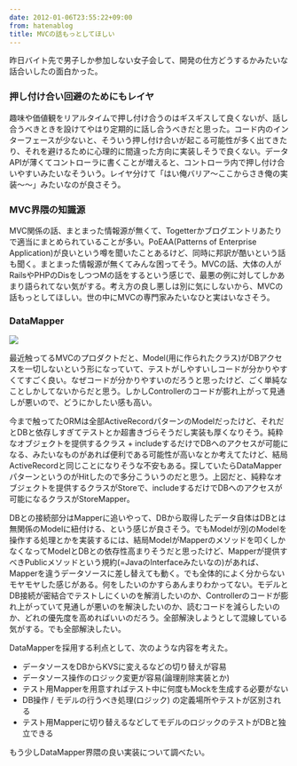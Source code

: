 ```yaml
---
date: 2012-01-06T23:55:22+09:00
from: hatenablog
title: MVCの話もっとしてほしい
---
```

昨日バイト先で男子しか参加しない女子会して、開発の仕方どうするかみたいな話合いしたの面白かった。

### 押し付け合い回避のためにもレイヤ

趣味や価値観をリアルタイムで押し付け合うのはギスギスして良くないが、話し合うべきときを設けてやはり定期的に話し合うべきだと思った。コード内のインターフェースが少ないと、そういう押し付け合いが起こる可能性が多く出てきたり、それを避けるために心理的に間違った方向に実装しそうで良くない。データAPIが薄くてコントローラに書くことが増えると、コントローラ内で押し付け合いやすいみたいなそういう。レイヤ分けて「はい俺バリア〜ここからさき俺の実装〜〜」みたいなのが良さそう。

### MVC界隈の知識源

MVC関係の話、まとまった情報源が無くて、Togetterかブログエントリあたりで適当にまとめられていることが多い。PoEAA(Patterns of Enterprise Application)が良いという噂を聞いたことあるけど、同時に邦訳が酷いという話も聞く。まとまった情報源が無くてみんな困ってそう。MVCの話、大体の人がRailsやPHPのDisをしつつMの話をするという感じで、最悪の例に対してしかあまり語られてない気がする。考え方の良し悪しは別に気にしないから、MVCの話もっとしてほしい。世の中にMVCの専門家みたいなひと実はいなさそう。

### DataMapper

![](http://dl.dropbox.com/u/5978869/image/20120107_050819.png)

最近触ってるMVCのプロダクトだと、Model(用に作られたクラス)がDBアクセスを一切しないという形になっていて、テストがしやすいしコードが分かりやすくてすごく良い。なぜコードが分かりやすいのだろうと思ったけど、ごく単純なことしかしてないからだと思う。しかしControllerのコードが膨れ上がって見通しが悪いので、どうにかしたい感も高い。

今まで触ってたORMは全部ActiveRecordパターンのModelだったけど、それだとDBと依存しすぎてテストとか超書きづらそうだし実装も厚くなりそう。純粋なオブジェクトを提供するクラス + includeするだけでDBへのアクセスが可能になる、みたいなものがあれば便利である可能性が高いなとか考えてたけど、結局ActiveRecordと同じことになりそうな不安もある。探していたらDataMapperパターンというのがHitしたので多分こういうのだと思う。上図だと、純粋なオブジェクトを提供するクラスがStoreで、includeするだけでDBへのアクセスが可能になるクラスがStoreMapper。

DBとの接続部分はMapperに追いやって、DBから取得したデータ自体はDBとは無関係のModelに紐付ける、という感じが良さそう。でもModelが別のModelを操作する処理とかを実装するには、結局ModelがMapperのメソッドを叩くしかなくなってModelとDBとの依存性高まりそうだと思ったけど、Mapperが提供すべきPublicメソッドという規約(=JavaのInterfaceみたいなの)があれば、Mapperを違うデータソースに差し替えても動く。でも全体的によく分からないモヤモヤした感じがある。何をしたいのかすらあんまりわかってない。モデルとDB接続が密結合でテストしにくいのを解消したいのか、Controllerのコードが膨れ上がっていて見通しが悪いのを解決したいのか、読むコードを減らしたいのか、どれの優先度を高めればいいのだろう。全部解決しようとして混線している気がする。でも全部解決したい。

DataMapperを採用する利点として、次のような内容を考えた。

- データソースをDBからKVSに変えるなどの切り替えが容易
- データソース操作のロジック変更が容易(論理削除実装とか)
- テスト用Mapperを用意すればテスト中に何度もMockを生成する必要がない
- DB操作 / モデルの行うべき処理(ロジック) の定義場所やテストが区別される
- テスト用Mapperに切り替えるなどしてモデルのロジックのテストがDBと独立できる

もう少しDataMapper界隈の良い実装について調べたい。

